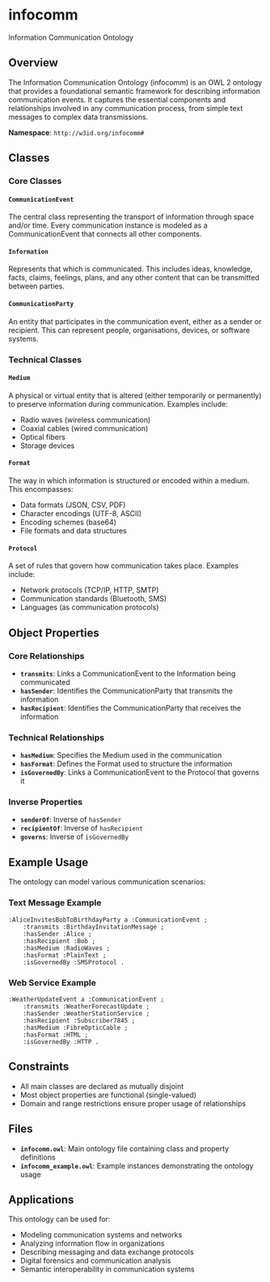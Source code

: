 # infocomm

Information Communication Ontology

## Overview

The Information Communication Ontology (infocomm) is an OWL 2 ontology that provides a foundational semantic framework for describing information communication events. It captures the essential components and relationships involved in any communication process, from simple text messages to complex data transmissions.

**Namespace**: `http://w3id.org/infocomm#`

## Classes

### Core Classes

#### `CommunicationEvent`

The central class representing the transport of information through space and/or time. Every communication instance is modeled as a CommunicationEvent that connects all other components.

#### `Information`

Represents that which is communicated. This includes ideas, knowledge, facts, claims, feelings, plans, and any other content that can be transmitted between parties.

#### `CommunicationParty`

An entity that participates in the communication event, either as a sender or recipient. This can represent people, organisations, devices, or software systems.

### Technical Classes

#### `Medium`

A physical or virtual entity that is altered (either temporarily or permanently) to preserve information during communication. Examples include:

- Radio waves (wireless communication)
- Coaxial cables (wired communication)
- Optical fibers
- Storage devices

#### `Format`

The way in which information is structured or encoded within a medium. This encompasses:

- Data formats (JSON, CSV, PDF)
- Character encodings (UTF-8, ASCII)
- Encoding schemes (base64)
- File formats and data structures

#### `Protocol`

A set of rules that govern how communication takes place. Examples include:

- Network protocols (TCP/IP, HTTP, SMTP)
- Communication standards (Bluetooth, SMS)
- Languages (as communication protocols)

## Object Properties

### Core Relationships

- **`transmits`**: Links a CommunicationEvent to the Information being communicated
- **`hasSender`**: Identifies the CommunicationParty that transmits the information
- **`hasRecipient`**: Identifies the CommunicationParty that receives the information

### Technical Relationships

- **`hasMedium`**: Specifies the Medium used in the communication
- **`hasFormat`**: Defines the Format used to structure the information
- **`isGovernedBy`**: Links a CommunicationEvent to the Protocol that governs it

### Inverse Properties

- **`senderOf`**: Inverse of `hasSender`
- **`recipientOf`**: Inverse of `hasRecipient`
- **`governs`**: Inverse of `isGovernedBy`

## Example Usage

The ontology can model various communication scenarios:

### Text Message Example

```turtle
:AliceInvitesBobToBirthdayParty a :CommunicationEvent ;
    :transmits :BirthdayInvitationMessage ;
    :hasSender :Alice ;
    :hasRecipient :Bob ;
    :hasMedium :RadioWaves ;
    :hasFormat :PlainText ;
    :isGovernedBy :SMSProtocol .
```

### Web Service Example

```turtle
:WeatherUpdateEvent a :CommunicationEvent ;
    :transmits :WeatherForecastUpdate ;
    :hasSender :WeatherStationService ;
    :hasRecipient :Subscriber7845 ;
    :hasMedium :FibreOpticCable ;
    :hasFormat :HTML ;
    :isGovernedBy :HTTP .
```

## Constraints

- All main classes are declared as mutually disjoint
- Most object properties are functional (single-valued)
- Domain and range restrictions ensure proper usage of relationships

## Files

- **`infocomm.owl`**: Main ontology file containing class and property definitions
- **`infocomm_example.owl`**: Example instances demonstrating the ontology usage

## Applications

This ontology can be used for:

- Modeling communication systems and networks
- Analyzing information flow in organizations
- Describing messaging and data exchange protocols
- Digital forensics and communication analysis
- Semantic interoperability in communication systems

